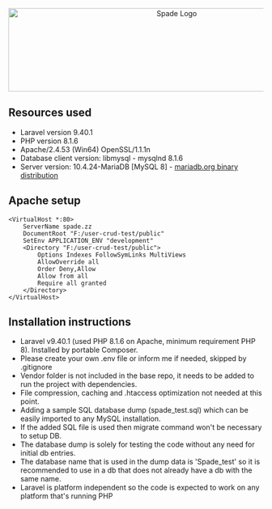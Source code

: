 <p align="center"><a href="https://spadeinfotech.net/" target="_blank"><img src="https://spadeinfotech.net/wp-content/uploads/2020/07/SI6.png" width="649" height="165" alt="Spade Logo"></a></p>

## Resources used

- Laravel version 9.40.1
- PHP version 8.1.6
- Apache/2.4.53 (Win64) OpenSSL/1.1.1n
- Database client version: libmysql - mysqlnd 8.1.6
- Server version: 10.4.24-MariaDB [MySQL 8] - <a href="https://mariadb.com/kb/en/mariadb-vs-mysql-compatibility/" target="_blank">mariadb.org binary distribution</a>

## Apache setup
```
<VirtualHost *:80>
    ServerName spade.zz
    DocumentRoot "F:/user-crud-test/public"
    SetEnv APPLICATION_ENV "development"
    <Directory "F:/user-crud-test/public">
        Options Indexes FollowSymLinks MultiViews
        AllowOverride all
        Order Deny,Allow
        Allow from all
        Require all granted
    </Directory>
</VirtualHost>
```
## Installation instructions

- Laravel v9.40.1 (used PHP 8.1.6 on Apache, minimum requirement PHP 8). Installed by portable Composer.
- Please create your own .env file or inform me if needed, skipped by .gitignore
- Vendor folder is not included in the base repo, it needs to be added to run the project with dependencies.
- File compression, caching and .htaccess optimization not needed at this point.
- Adding a sample SQL database dump (spade_test.sql) which can be easily imported to any MySQL installation.
- If the added SQL file is used then migrate command won't be necessary to setup DB.
- The database dump is solely for testing the code without any need for initial db entries.
- The database name that is used in the dump data is 'Spade_test' so it is recommended to use in a db that does not already have a db with the same name.
- Laravel is platform independent so the code is expected to work on any platform that's running PHP